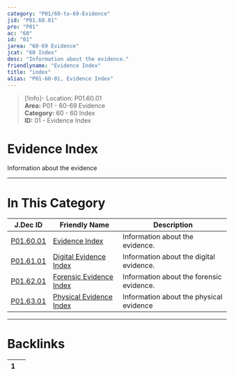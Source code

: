 ```yaml
---  
category: "P01/60-to-69-Evidence"  
jid: "P01.60.01"  
pro: "P01"  
ac: "60"  
id: "01"  
jarea: "60-69 Evidence"  
jcat: "60 Index"  
desc: "Information about the evidence."  
friendlyname: "Evidence Index"  
title: "index"  
alias: "P01-60-01, Evidence Index"  
---  
```

>[!info]- Location: P01.60.01  
>**Area:** P01 - 60-69 Evidence  
>**Category:** 60 - 60 Index  
>**ID:** 01 - Evidence Index  
  
# Evidence Index  
  
Information about the evidence  
  
  
  
---  
# In This Category  
  
| J.Dec ID                                                                 | Friendly Name                                                                          | Description                              |  
| ------------------------------------------------------------------------ | -------------------------------------------------------------------------------------- | ---------------------------------------- |  
| [P01.60.01](index.md)             | [Evidence Index](index.md)                      | Information about the evidence.          |  
| [P01.61.01](./61-Digital/index.md)  | [Digital Evidence Index](./61-Digital/index.md)   | Information about the digital evidence.  |  
| [P01.62.01](./62-Forensic/index.md) | [Forensic Evidence Index](./62-Forensic/index.md) | Information about the forensic evidence. |  
| [P01.63.01](./63-Physical/index.md) | [Physical Evidence Index](./63-Physical/index.md) | Information about the physical evidence  |  
  
  
---  
# Backlinks  
<div><table class="dataview table-view-table"><thead class="table-view-thead"><tr class="table-view-tr-header"><th class="table-view-th"><span></span><span class="dataview small-text">1</span></th><th class="table-view-th"><span></span></th></tr></thead><tbody class="table-view-tbody"></tbody></table></div>